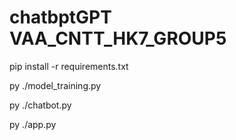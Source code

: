 ﻿# chatbptGPT  VAA_CNTT_HK7_GROUP5
pip install -r requirements.txt

py ./model_training.py

py ./chatbot.py


py ./app.py
